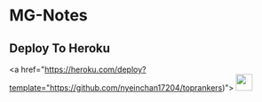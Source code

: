 # MG-Notes

## Deploy To Heroku

<a href="https://heroku.com/deploy?template="https://github.com/nyeinchan17204/toprankers)">
     <img height="30px" src="https://img.shields.io/badge/Deploy%20To%20Heroku-blueviolet?style=for-the-badge&logo=heroku">
  </a>
